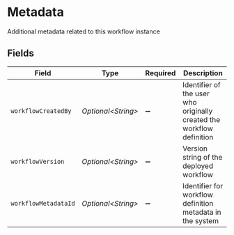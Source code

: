 # Metadata

Additional metadata related to this workflow instance


## Fields

| Field                                                                 | Type                                                                  | Required                                                              | Description                                                           |
| --------------------------------------------------------------------- | --------------------------------------------------------------------- | --------------------------------------------------------------------- | --------------------------------------------------------------------- |
| `workflowCreatedBy`                                                   | *Optional\<String>*                                                   | :heavy_minus_sign:                                                    | Identifier of the user who originally created the workflow definition |
| `workflowVersion`                                                     | *Optional\<String>*                                                   | :heavy_minus_sign:                                                    | Version string of the deployed workflow                               |
| `workflowMetadataId`                                                  | *Optional\<String>*                                                   | :heavy_minus_sign:                                                    | Identifier for workflow definition metadata in the system             |